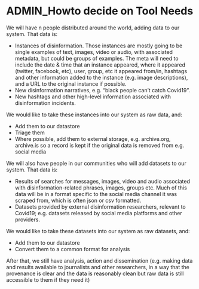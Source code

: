 # ADMIN_Howto decide on Tool Needs

We will have n people distributed around the world, adding data to our system.  That data is:

* Instances of disinformation.  Those instances are mostly going to be single examples of text, images, video or audio, with associated metadata, but could be groups of examples.  The meta will need to include the date & time that an instance appeared, where it appeared (twitter, facebook, etc), user, group, etc it appeared from/in, hashtags and other information added to the instance (e.g. image descriptions), and a URL to the original instance if possible. 
* New disinformation narratives, e.g. “black people can’t catch Covid19”. 
* New hashtags and other high-level information associated with disinformation incidents.

We would like to take these instances into our system as raw data, and:
* Add them to our datastore
* Triage them
* Where possible, add them to external storage, e.g. archive.org, archive.is so a record is kept if the original data is removed from e.g. social media

We will also have people in our communities who will add datasets to our system. That data is:
* Results of searches for messages, images, video and audio associated with disinformation-related phrases, images, groups etc.  Much of this data will be in a format specific to the social media channel it was scraped from, which is often json or csv formatted.
* Datasets provided by external disinformation researchers, relevant to Covid19; e.g. datasets released by social media platforms and other providers. 

We would like to take these datasets into our system as raw datasets, and:
* Add them to our datastore
* Convert them to a common format for analysis

After that, we still have analysis, action and dissemination (e.g. making data and results available to journalists and other researchers, in a way that the provenance is clear and the data is reasonably clean but raw data is still accessible to them if they need it)
